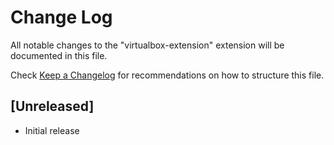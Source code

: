 # Change Log

All notable changes to the "virtualbox-extension" extension will be documented in this file.

Check [Keep a Changelog](http://keepachangelog.com/) for recommendations on how to structure this file.

## [Unreleased]

- Initial release